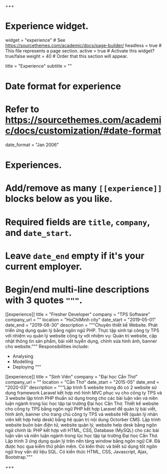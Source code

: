 +++
# Experience widget.
widget = "experience"  # See https://sourcethemes.com/academic/docs/page-builder/
headless = true  # This file represents a page section.
active = true  # Activate this widget? true/false
weight = 40  # Order that this section will appear.

title = "Experience"
subtitle = ""

# Date format for experience
#   Refer to https://sourcethemes.com/academic/docs/customization/#date-format
date_format = "Jan 2006"

# Experiences.
#   Add/remove as many `[[experience]]` blocks below as you like.
#   Required fields are `title`, `company`, and `date_start`.
#   Leave `date_end` empty if it's your current employer.
#   Begin/end multi-line descriptions with 3 quotes `"""`.
[[experience]]
  title = "Fresher Developer"
  company = "TPS Software"
  company_url = ""
  location = "HoChiMinh city"
  date_start = "2019-05-01"
  date_end = "2019-08-30"
  description = """Chuyên thiết kế Website. Phát triển ứng dụng quản lý bằng ngôn ngữ PHP. Thực tập sinh tại công ty TPS với nhiệm vụ quản lý website công ty với nhiệm vụ: Quản trị website, cập nhật thông tin sản phẩm, bài viết tuyển dụng, chỉnh sửa hình ảnh, banner cho website."""
  Responsibilities include:
  
  * Analysing
  * Modelling
  * Deploying
  """

[[experience]]
  title = "Sinh Viên"
  company = "Đại học Cần Thơ"
  company_url = ""
  location = "Cần Thơ"
  date_start = "2015-05"
  date_end = "2020-03"
  description = """Lập trình 5 website trong đó có 2 website sử dụng framework Laravel kết hợp mô hình MVC phục vụ cho công ty TPS và 3 website lập trình PHP thuần sử dụng trong cho các bài luận văn và niên luận ngành trong lúc học tập tại trường Đại học Cần Thơ. Thiết kế website cho công ty TPS bằng ngôn ngữ PHP kết hợp Laravel để quản lý bài viết, hình ảnh, banner cho trang chủ công ty TPS và website HR (quản lý nhân viên kết hợp help desk) bằng hệ quản trị nội dung Octorber CMS. Lập trình website buôn bán điện tử, website quản lý, website help desk bằng ngôn ngữ chính là: PHP kết hợp với HTML, CSS, Database (MySQL) cho các bài luận văn và niên luận ngành trong lúc học tập tại trường Đại học Cần Thơ. Lập trình 3 ứng dụng quản lý trên nền tảng window bằng ngôn ngữ C#. Đã được học qua kiểm thử phần mềm. Có kiến thức và biết sử dụng tốt ngôn ngữ truy vấn dữ liệu SQL. Có kiến thức HTML, CSS, Javascript, Ajax, Bootstrap."""

+++
